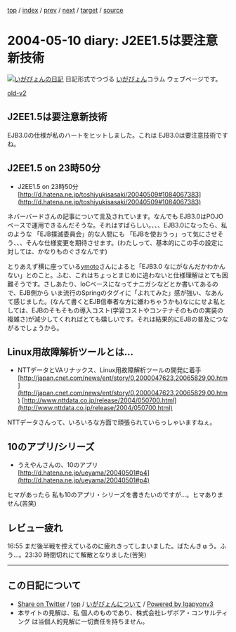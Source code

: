 [top](../index.html) 
 / [index](index.html) 
 / [prev](ig040509.html) 
 / [next](ig040511.html) 
 / [target](http://www.igapyon.jp/igapyon/diary/2004/ig040510.html) 
 / [source](https://github.com/igapyon/diary/blob/master/2004/ig040510.src.md) 

2004-05-10 diary: J2EE1.5は要注意新技術
=====================================================================================================
[![いがぴょんの日記](http://www.igapyon.jp/igapyon/diary/images/iga200306s.jpg "いがぴょん")](http://www.igapyon.jp/igapyon/diary/memo/memoigapyon.html) 日記形式でつづる [いがぴょん](http://www.igapyon.jp/igapyon/diary/memo/memoigapyon.html)コラム ウェブページです。

[old-v2](ig040510-orig.html)

## J2EE1.5は要注意新技術

EJB3.0の仕様が私のハートをヒットしました。これは EJB3.0は要注意技術ですね。


## J2EE1.5 on 23時50分

* J2EE1.5 on 23時50分
  [http://d.hatena.ne.jp/toshiyukisasaki/20040509#1084067383](http://d.hatena.ne.jp/toshiyukisasaki/20040509#1084067383)

ネバーバードさんの記事について言及されています。なんでも EJB3.0はPOJOベースで運用できるんだそうな。それはすばらしい。、、、EJB3.0になったら、私のような 「EJB撲滅委員会」的な人間にも 「EJBを使おうっ」って気にさせそう、、、そんな仕様変更を期待させます。(わたしって、基本的にこの手の設定に対しては、かなりものぐさなんです)

とりあえず横に座っている[ymoto](http://d.hatena.ne.jp/ymoto/)さんによると「EJB3.0 なにがなんだかわかんない」とのこと。ふむ、これはちょっとまじめに追わないと仕様理解はとても困難そうです。さしあたり、IoCベースになってナニガシなどとか書いてあるので、EJB側から いま流行のSpringのタグイに「よれてみた」感が強い、なあんて感じました。(なんて書くとEJB信奉者な方に嫌わちゃうかも)なににせよ私としては、EJBのそもそもの導入コスト(学習コストやコンテナそのものの実装の複雑さ)が減少してくれればとても嬉しいです。それは結果的にEJBの普及につながるでしょうから。

## Linux用故障解析ツールとは…

* NTTデータとVAリナックス、Linux用故障解析ツールの開発に着手
  [http://japan.cnet.com/news/ent/story/0,2000047623,20065829,00.htm](http://japan.cnet.com/news/ent/story/0,2000047623,20065829,00.htm)
  [http://www.nttdata.co.jp/release/2004/050700.html](http://www.nttdata.co.jp/release/2004/050700.html)

NTTデータさんって、いろいろな方面で頑張られていらっしゃいますねぇ。

## 10のアプリ/シリーズ

* うえやんさんの、10のアプリ
  [http://d.hatena.ne.jp/ueyama/20040501#p4](http://d.hatena.ne.jp/ueyama/20040501#p4)

ヒマがあったら 私も10のアプリ・シリーズを書きたいのですが…。ヒマありません(苦笑)

## レビュー疲れ

16:55 まだ後半戦を控えているのに疲れきってしまいました。ばたんきゅう。ふう…。23:30 時間切れにて解散となりました(苦笑)


----------------------------------------------------------------------------------------------------

## この日記について

* [Share on Twitter](https://twitter.com/intent/tweet?hashtags=igapyon%2Cdiary%2C%E3%81%84%E3%81%8C%E3%81%B4%E3%82%87%E3%82%93&text=J2EE1.5%E3%81%AF%E8%A6%81%E6%B3%A8%E6%84%8F%E6%96%B0%E6%8A%80%E8%A1%93&url=http%3A%2F%2Fwww.igapyon.jp%2Figapyon%2Fdiary%2F2004%2Fig040510.html) / [top](../index.html) / [いがぴょんについて](http://www.igapyon.jp/igapyon/diary/memo/memoigapyon.html) / [Powered by Igapyonv3](https://github.com/igapyon/igapyonv3)
* 本サイトの見解は、私 個人のものであり、株式会社レザボア・コンサルティング は当個人的見解に一切責任を持ちません。 
